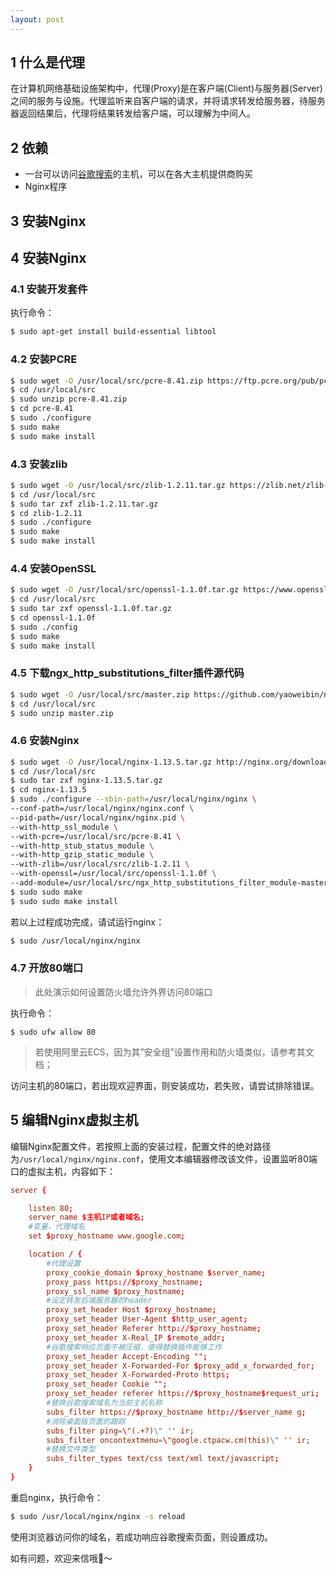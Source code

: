 ```yaml
---
layout: post
---
```

## 1 什么是代理

在计算机网络基础设施架构中，代理(Proxy)是在客户端(Client)与服务器(Server)之间的服务与设施。代理监听来自客户端的请求，并将请求转发给服务器，待服务器返回结果后，代理将结果转发给客户端，可以理解为中间人。

## 2 依赖

- 一台可以访问[谷歌搜索](https://google.com)的主机，可以在各大主机提供商购买
- Nginx程序

## 3 安装Nginx

## 4 安装Nginx

### 4.1 安装开发套件

执行命令：

```bash
$ sudo apt-get install build-essential libtool
```

### 4.2 安装PCRE

```bash
$ sudo wget -O /usr/local/src/pcre-8.41.zip https://ftp.pcre.org/pub/pcre/pcre-8.41.zip
$ cd /usr/local/src
$ sudo unzip pcre-8.41.zip
$ cd pcre-8.41
$ sudo ./configure
$ sudo make
$ sudo make install
```

### 4.3 安装zlib

```bash
$ sudo wget -O /usr/local/src/zlib-1.2.11.tar.gz https://zlib.net/zlib-1.2.11.tar.gz
$ cd /usr/local/src
$ sudo tar zxf zlib-1.2.11.tar.gz
$ cd zlib-1.2.11
$ sudo ./configure
$ sudo make
$ sudo make install
```

### 4.4 安装OpenSSL

```bash
$ sudo wget -O /usr/local/src/openssl-1.1.0f.tar.gz https://www.openssl.org/source/openssl-1.1.0f.tar.gz
$ cd /usr/local/src
$ sudo tar zxf openssl-1.1.0f.tar.gz
$ cd openssl-1.1.0f
$ sudo ./config
$ sudo make
$ sudo make install
```

### 4.5 下载ngx_http_substitutions_filter插件源代码

```bash
$ sudo wget -O /usr/local/src/master.zip https://github.com/yaoweibin/ngx_http_substitutions_filter_module/archive/master.zip
$ cd /usr/local/src
$ sudo unzip master.zip
```

### 4.6 安装Nginx

```bash
$ sudo wget -O /usr/local/nginx-1.13.5.tar.gz http://nginx.org/download/nginx-1.13.5.tar.gz
$ cd /usr/local/src
$ sudo tar zxf nginx-1.13.5.tar.gz
$ cd nginx-1.13.5
$ sudo ./configure --sbin-path=/usr/local/nginx/nginx \
--conf-path=/usr/local/nginx/nginx.conf \
--pid-path=/usr/local/nginx/nginx.pid \
--with-http_ssl_module \
--with-pcre=/usr/local/src/pcre-8.41 \
--with-http_stub_status_module \
--with-http_gzip_static_module \
--with-zlib=/usr/local/src/zlib-1.2.11 \
--with-openssl=/usr/local/src/openssl-1.1.0f \
--add-module=/usr/local/src/ngx_http_substitutions_filter_module-master
$ sudo sudo make
$ sudo sudo make install
```

若以上过程成功完成，请试运行nginx：

```bash
$ sudo /usr/local/nginx/nginx
```

### 4.7 开放80端口

> 此处演示如何设置防火墙允许外界访问80端口

执行命令：

```
$ sudo ufw allow 80
```

> 若使用阿里云ECS，因为其”安全组”设置作用和防火墙类似，请参考其文档；

访问主机的80端口，若出现欢迎界面，则安装成功，若失败，请尝试排除错误。

## 5 编辑Nginx虚拟主机

编辑Nginx配置文件，若按照上面的安装过程，配置文件的绝对路径为`/usr/local/nginx/nginx.conf`，使用文本编辑器修改该文件，设置监听80端口的虚拟主机，内容如下：

```conf
server {

	listen 80;
	server_name $主机IP或者域名;
	#变量，代理域名
	set $proxy_hostname www.google.com;

	location / {
		#代理设置
		proxy_cookie_domain $proxy_hostname $server_name;
		proxy_pass https://$proxy_hostname;
		proxy_ssl_name $proxy_hostname;
		#设定转发后端服务器的header
		proxy_set_header Host $proxy_hostname;
		proxy_set_header User-Agent $http_user_agent;
		proxy_set_header Referer http://$proxy_hostname;
		proxy_set_header X-Real_IP $remote_addr;
		#谷歌搜索响应页面不被压缩，使得替换插件能够工作
		proxy_set_header Accept-Encoding "";
		proxy_set_header X-Forwarded-For $proxy_add_x_forwarded_for;
		proxy_set_header X-Forwarded-Proto https;
		proxy_set_header Cookie "";
		proxy_set_header referer https://$proxy_hostname$request_uri;
		#替换谷歌搜索域名为当前主机名称
		subs_filter https://$proxy_hostname http://$server_name g;
		#消除桌面版页面的跟踪
		subs_filter ping=\"(.+?)\" '' ir;
		subs_filter oncontextmenu=\"google.ctpacw.cm(this)\" '' ir;
		#替换文件类型
		subs_filter_types text/css text/xml text/javascript;
	}
}
```

重启nginx，执行命令：

```bash
$ sudo /usr/local/nginx/nginx -s reload
```

使用浏览器访问你的域名，若成功响应谷歌搜索页面，则设置成功。

如有问题，欢迎来信哦📨️～
